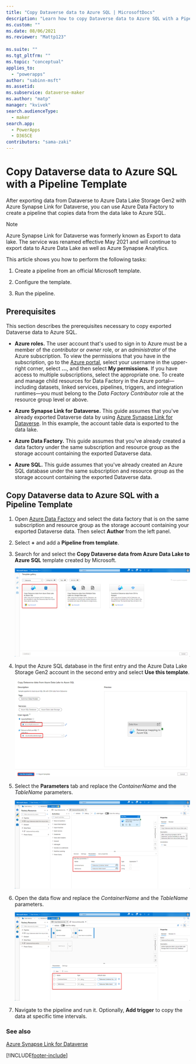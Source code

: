 ```yaml
---
title: "Copy Dataverse data to Azure SQL | MicrosoftDocs"
description: "Learn how to copy Dataverse data to Azure SQL with a Pipeline Template."
ms.custom: ""
ms.date: 08/06/2021
ms.reviewer: "Mattp123"

ms.suite: ""
ms.tgt_pltfrm: ""
ms.topic: "conceptual"
applies_to: 
  - "powerapps"
author: "sabinn-msft"
ms.assetid: 
ms.subservice: dataverse-maker
ms.author: "matp"
manager: "kvivek"
search.audienceType: 
  - maker
search.app: 
  - PowerApps
  - D365CE
contributors: "sama-zaki"
---
```


# Copy Dataverse data to Azure SQL with a Pipeline Template



After exporting data from Dataverse to Azure Data Lake Storage Gen2 with Azure Synapse Link for Dataverse, you can use Azure Data Factory to create a pipeline that copies data from the data lake to Azure SQL.

> [!NOTE]
> Azure Synapse Link for Dataverse was formerly known as Export to data lake. The service was renamed effective May 2021 and will continue to export data to Azure Data Lake as well as Azure Synapse Analytics.

This article shows you how to perform the following tasks:

1. Create a pipeline from an official Microsoft template.

2. Configure the template.

3. Run the pipeline.

## Prerequisites

This section describes the prerequisites necessary to copy exported Dataverse data to Azure SQL.

- **Azure roles.** The user account that's used to sign in to Azure must be a member of the
*contributor* or *owner* role, or an *administrator* of the Azure subscription. To view the permissions that you have in the subscription, go to the [Azure portal](https://portal.azure.com/), select your username in the upper-right corner, select **...**, and then select **My permissions**. If you have access to multiple subscriptions, select the appropriate one. To create and manage child resources for Data Factory in the Azure portal&mdash;including datasets, linked services, pipelines, triggers, and integration runtimes&mdash;you must belong to the *Data Factory Contributor* role at the resource group level or above.

- **Azure Synapse Link for Dataverse.** This guide assumes that you've already exported Dataverse data by using [Azure Synapse Link for Dataverse](export-to-data-lake.md). In this example, the account table data is exported to the data lake.

- **Azure Data Factory.** This guide assumes that you've already created a data factory under the same subscription and resource group as the storage account containing the exported Dataverse data.

- **Azure SQL.** This guide assumes that you've already created an Azure SQL database under the same subscription and resource group as the storage account containing the exported Dataverse data.

## Copy Dataverse data to Azure SQL with a Pipeline Template

1. Open [Azure Data Factory](https://ms-adf.azure.com/en-us/datafactories) and select the data factory that is on the same subscription and resource group as the storage account containing your exported Dataverse data. Then select **Author** from the left panel.

2. Select **+** and add a **Pipeline from template**.

3. Search for and select the **Copy Dataverse data from Azure Data Lake to Azure SQL** template created by Microsoft.

    ![Pipeline Template SQL](media/sql-template.png "Pipeline Template SQL")

4. Input the Azure SQL database in the first entry and the Azure Data Lake Storage Gen2 account in the second entry and select **Use this template**.

    ![Configure Template SQL](media/configure-template.png "Configure Template SQL")

5. Select the **Parameters** tab and replace the *ContainerName* and the *TableName* parameters.

    ![Data flow parameters](media/data-flow-params.png "Data flow parameters")

6. Open the data flow and replace the *ContainerName* and the *TableName* parameters.

    ![Data flow parameters for data flow](media/data-flow-params-2.png "Data flow parameters for data flow")

7. Navigate to the pipeline and run it. Optionally, **Add trigger** to copy the data at specific time intervals.

### See also

[Azure Synapse Link for Dataverse](./export-to-data-lake.md)

[!INCLUDE[footer-include](../../includes/footer-banner.md)]
